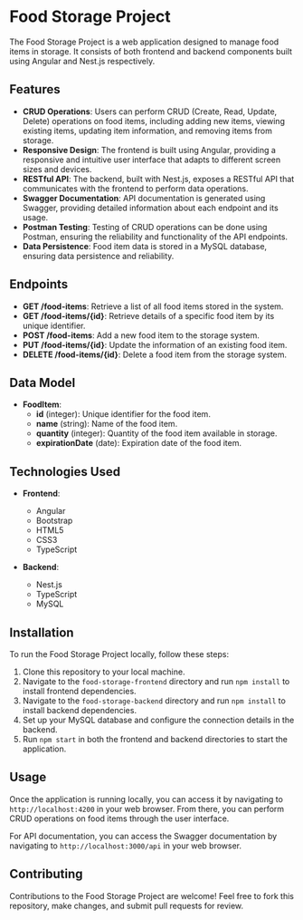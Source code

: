 # Food Storage Project

The Food Storage Project is a web application designed to manage food items in storage. It consists of both frontend and backend components built using Angular and Nest.js respectively.

## Features

- **CRUD Operations**: Users can perform CRUD (Create, Read, Update, Delete) operations on food items, including adding new items, viewing existing items, updating item information, and removing items from storage.
- **Responsive Design**: The frontend is built using Angular, providing a responsive and intuitive user interface that adapts to different screen sizes and devices.
- **RESTful API**: The backend, built with Nest.js, exposes a RESTful API that communicates with the frontend to perform data operations.
- **Swagger Documentation**: API documentation is generated using Swagger, providing detailed information about each endpoint and its usage.
- **Postman Testing**: Testing of CRUD operations can be done using Postman, ensuring the reliability and functionality of the API endpoints.
- **Data Persistence**: Food item data is stored in a MySQL database, ensuring data persistence and reliability.

## Endpoints

- **GET /food-items**: Retrieve a list of all food items stored in the system.
- **GET /food-items/{id}**: Retrieve details of a specific food item by its unique identifier.
- **POST /food-items**: Add a new food item to the storage system.
- **PUT /food-items/{id}**: Update the information of an existing food item.
- **DELETE /food-items/{id}**: Delete a food item from the storage system.

## Data Model

- **FoodItem**:
  - **id** (integer): Unique identifier for the food item.
  - **name** (string): Name of the food item.
  - **quantity** (integer): Quantity of the food item available in storage.
  - **expirationDate** (date): Expiration date of the food item.

## Technologies Used

- **Frontend**:
  - Angular
  - Bootstrap
  - HTML5
  - CSS3
  - TypeScript

- **Backend**:
  - Nest.js
  - TypeScript
  - MySQL

## Installation

To run the Food Storage Project locally, follow these steps:

1. Clone this repository to your local machine.
2. Navigate to the `food-storage-frontend` directory and run `npm install` to install frontend dependencies.
3. Navigate to the `food-storage-backend` directory and run `npm install` to install backend dependencies.
4. Set up your MySQL database and configure the connection details in the backend.
5. Run `npm start` in both the frontend and backend directories to start the application.

## Usage

Once the application is running locally, you can access it by navigating to `http://localhost:4200` in your web browser. From there, you can perform CRUD operations on food items through the user interface.

For API documentation, you can access the Swagger documentation by navigating to `http://localhost:3000/api` in your web browser.

## Contributing

Contributions to the Food Storage Project are welcome! Feel free to fork this repository, make changes, and submit pull requests for review.

